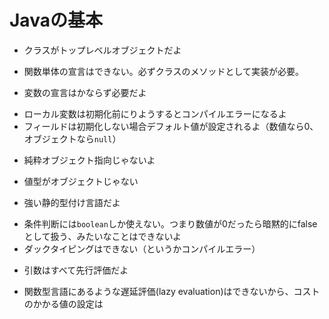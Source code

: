 # Javaの基本






 + クラスがトップレベルオブジェクトだよ
  - 関数単体の宣言はできない。必ずクラスのメソッドとして実装が必要。
 + 変数の宣言はかならず必要だよ
  - ローカル変数は初期化前にりようするとコンパイルエラーになるよ
  - フィールドは初期化しない場合デフォルト値が設定されるよ（数値なら0、オブジェクトなら`null`）
 + 純粋オブジェクト指向じゃないよ
  - 値型がオブジェクトじゃない
 + 強い静的型付け言語だよ
  - 条件判断には`boolean`しか使えない。つまり数値が0だったら暗黙的にfalseとして扱う、みたいなことはできないよ
  - ダックタイピングはできない（というかコンパイルエラー）
 + 引数はすべて先行評価だよ
  - 関数型言語にあるような遅延評価(lazy evaluation)はできないから、コストのかかる値の設定は